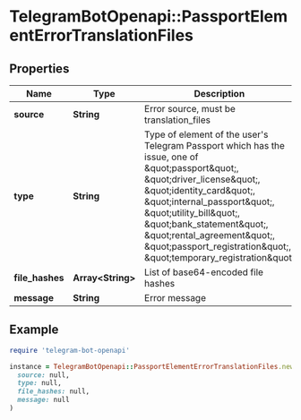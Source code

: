 # TelegramBotOpenapi::PassportElementErrorTranslationFiles

## Properties

| Name | Type | Description | Notes |
| ---- | ---- | ----------- | ----- |
| **source** | **String** | Error source, must be translation_files |  |
| **type** | **String** | Type of element of the user&#39;s Telegram Passport which has the issue, one of \&quot;passport\&quot;, \&quot;driver_license\&quot;, \&quot;identity_card\&quot;, \&quot;internal_passport\&quot;, \&quot;utility_bill\&quot;, \&quot;bank_statement\&quot;, \&quot;rental_agreement\&quot;, \&quot;passport_registration\&quot;, \&quot;temporary_registration\&quot; |  |
| **file_hashes** | **Array&lt;String&gt;** | List of base64-encoded file hashes |  |
| **message** | **String** | Error message |  |

## Example

```ruby
require 'telegram-bot-openapi'

instance = TelegramBotOpenapi::PassportElementErrorTranslationFiles.new(
  source: null,
  type: null,
  file_hashes: null,
  message: null
)
```

